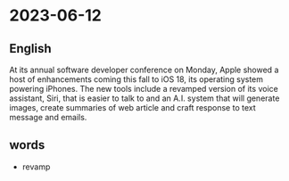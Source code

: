 # 2023-06-12

## English
At its annual software developer
conference on Monday, Apple showed a
host of enhancements coming this fall to
iOS 18, its operating system powering
iPhones. The new tools include a
revamped version of its voice assistant,
Siri, that is easier to talk to and an A.I.
system that will generate images, create
summaries of web article and craft
response to text message and emails.

## words
* revamp

